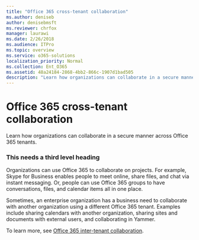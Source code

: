 ```yaml
---
title: "Office 365 cross-tenant collaboration"
ms.author: deniseb
author: denisebmsft
ms.reviewer: chrfox
manager: laurawi
ms.date: 2/26/2018
ms.audience: ITPro
ms.topic: overview
ms.service: o365-solutions
localization_priority: Normal
ms.collection: Ent_O365
ms.assetid: 48a24184-2868-4bb2-866c-1907d1bad505
description: "Learn how organizations can collaborate in a secure manner across Office 365 tenants."
---
```


# Office 365 cross-tenant collaboration

Learn how organizations can collaborate in a secure manner across Office 365 tenants.
  
  ### This needs a third level heading
  
Organizations can use Office 365 to collaborate on projects. For example, Skype for Business enables people to meet online, share files, and chat via instant messaging. Or, people can use Office 365 groups to have conversations, files, and calendar items all in one place.
  
Sometimes, an enterprise organization has a business need to collaborate with another organization using a different Office 365 tenant. Examples include sharing calendars with another organization, sharing sites and documents with external users, and collaborating in Yammer.
  
To learn more, see [Office 365 inter-tenant collaboration](https://support.office.com/en-us/article/Office-365-inter-tenant-collaboration-eb45fd8b-1d5d-4b0c-9c5a-479dbb176e7d).
